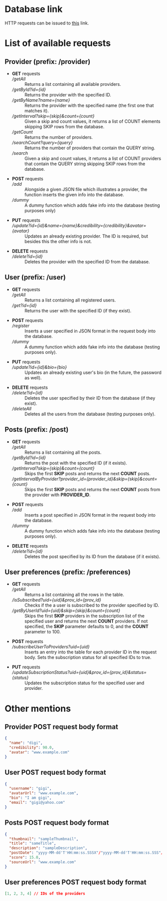 # Database link
HTTP requests can be issued to [this](https://fake-database-fe-support.herokuapp.com/) link.

# List of available requests 

## Provider (prefix: <strong>/provider</strong>)

<ul>
<li><dl> <strong>GET</strong> requests
    <dt><em>/getAll</em></dt>
    <dd>Returns a list containing all available providers.</dd>
    <dt><em>/getById?id={id}</em></dt>
    <dd>Returns the provider with the specified ID.</dd>
    <dt><em>/getByName?name={name}</em></dt>
    <dd>Returns the provider with the specified name (the first one that matches it).</dd>
    <dt><em>/getInterval?skip={skip}&count={count}</em></dt>
    <dd>Given a skip and count values, it returns a list of COUNT elements skipping SKIP rows from the database.</dd>
    <dt><em>/getCount</em></dt>
    <dd>Returns the number of providers.</dd>
    <dt><em>/searchCount?query={query}</em></dt>
    <dd>Returns the number of providers that contain the QUERY string.</dd>
    <dt><em>/search</em></dt>
    <dd>Given a skip and count values, it returns a list of COUNT providers that contain the QUERY string skipping SKIP rows from the database.</dd>
</dl></li>

<li><dl> <strong>POST</strong> requests
    <dt><em>/add</em></dt>
    <dd>Alongside a given JSON file which illustrates a provider, the function inserts the given info into the database.</dd>
    <dt><em>/dummy</em></dt>
    <dd>A dummy function which adds fake info into the database (testing purposes only)</dd>
</dl></li>

<li><dl> <strong>PUT</strong> requests
    <dt><em>/update?id={id}&name={name}&credibility={credibility}&avatar={avatar}</em></dt>
    <dd>Updates an already existing provider. The ID is required, but besides this the other info is not.</dd>
</dl></li>

<li><dl> <strong>DELETE</strong> requests
    <dt><em>/delete?id={id}</em></dt>
    <dd>Deletes the provider with the specified ID from the database.</dd>
</dl></li>
</ul>

## User (prefix: <strong>/user</strong>)

<ul>
<li><dl> <strong>GET</strong> requests
    <dt><em>/getAll</em></dt>
    <dd>Returns a list containing all registered users.</dd>
    <dt><em>/get?id={id}</em></dt>
    <dd>Returns the user with the specified ID (if they exist).</dd>
</dl></li>

<li><dl> <strong>POST</strong> requests
    <dt><em>/register</em></dt>
    <dd>Inserts a user specified in JSON format in the request body into the database.</dd>
    <dt><em>/dummy</em></dt>
    <dd>A dummy function which adds fake info into the database (testing purposes only).</dd>
</dl></li>

<li><dl> <strong>PUT</strong> requests
    <dt><em>/update?id={id}&bio={bio}</em></dt>
    <dd>Updates an already existing user's bio (in the future, the password as well).</dd>
</dl></li>

<li><dl> <strong>DELETE</strong> requests
    <dt><em>/delete?id={id}</em></dt>
    <dd>Deletes the user specified by their ID from the database (if they exist).</dd>
    <dt><em>/deleteAll</em></dt>
    <dd>Deletes all the users from the database (testing purposes only).</dd>
</dl></li>
</ul>

## Posts (prefix: <strong>/post</strong>)

<ul>
<li><dl> <strong>GET</strong> requests
    <dt><em>/getAll</em></dt>
    <dd>Returns a list containing all the posts.</dd>
    <dt><em>/getById?id={id}</em></dt>
    <dd>Returns the post with the specified ID (if it exists).</dd>
    <dt><em>/getInterval?skip={skip}&count={count}</em></dt>
    <dd>Skips the first <strong>SKIP</strong> posts and returns the next <strong>COUNT</strong> posts.</dd>
    <dt><em>/getIntervalByProvider?provider_id={provider_id}&skip={skip}&count={count}</em></dt>
    <dd>Skips the first <strong>SKIP</strong> posts and returns the next <strong>COUNT</strong> posts from the provider with <strong>PROVIDER_ID</strong>.</dd>
</dl></li>

<li><dl> <strong>POST</strong> requests
    <dt><em>/add</em></dt>
    <dd>Inserts a post specified in JSON format in the request body into the database.</dd>
    <dt><em>/dummy</em></dt>
    <dd>A dummy function which adds fake info into the database (testing purposes only).</dd>
</dl></li>

<li><dl> <strong>DELETE</strong> requests
    <dt><em>/delete?id={id}</em></dt>
    <dd>Deletes the post specified by its ID from the database (if it exists).</dd>
</dl></li>
</ul>

## User preferences (prefix: <strong>/preferences</strong>)

<ul>
<li><dl> <strong>GET</strong> requests
    <dt><em>/getAll</em></dt>
    <dd>Returns a list containing all the rows in the table.</dd>
    <dt><em>/isSubscribed?uid={uid}&prov_id={prov_id}</em></dt>
    <dd>Checks if the a user is subscribed to the provider specified by ID.</dd>
    <dt><em>/getByUserId?uid={uid}&skip={skip}&count={count}</em></dt>
    <dd>Skips the first <strong>SKIP</strong> providers in the subscription list of the specified user and returns the next <strong>COUNT</strong> providers. If not specified, the <strong>SKIP</strong> parameter defaults to 0, and the <strong>COUNT</strong> parameter to 100.</dd>
</dl></li>

<li><dl> <strong>POST</strong> requests
    <dt><em>/subscribeUserToProviders?uid={uid}</em></dt>
    <dd>Inserts an entry into the table for each provider ID in the request body. Sets the subscription status for all specified IDs to true.</dd>
</dl></li>

<li><dl> <strong>PUT</strong> requests
    <dt><em>/updateSubscriptionStatus?uid={uid}&prov_id={prov_id}&status={status}</em></dt>
    <dd>Updates the subscription status for the specified user and provider.</dd>
</dl></li>
</ul>

# Other mentions

## Provider POST request body format

```json
{
  "name": "digi",
  "credibility": 90.0,
  "avatar": "www.example.com"
}
```

## User POST request body format

```json
{
  "username": "gigi",
  "avatarUrl": "www.example.com",
  "bio": "I am gigi",
  "email": "gigi@yahoo.com"
}
```

## Posts POST request body format

```json
{
  "thumbnail": "sampleThumbnail",
  "title": "sameTitle",
  "description": "sampleDescription",
  "postDate": "yyyy-MM-dd'T'HH:mm:ss.SSSX"/"yyyy-MM-dd'T'HH:mm:ss.SSS"/"EEE, dd MMM yyyy HH:mm:ss zzz"/"yyyy-MM-dd", // choose any of these formats
  "score": 15.0,
  "sourceUrl": "www.example.com"
}
```

## User preferences POST request body format

```json
[1, 2, 3, 4] // IDs of the providers
```
